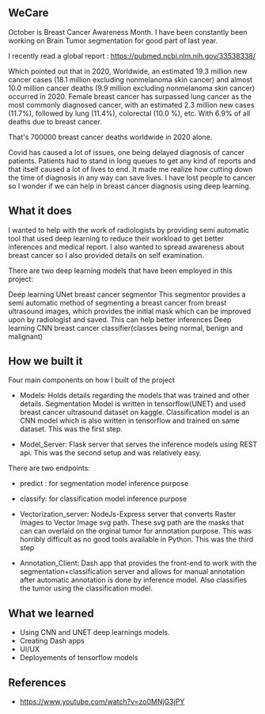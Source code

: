 ## WeCare

October is Breast Cancer Awareness Month. I have been constantly been working on Brain Tumor segmentation for good part of last year.

I recently read a global report : https://pubmed.ncbi.nlm.nih.gov/33538338/

Which pointed out that in 2020, Worldwide, an estimated 19.3 million new cancer cases (18.1 million excluding nonmelanoma skin cancer) and almost 10.0 million cancer deaths (9.9 million excluding nonmelanoma skin cancer) occurred in 2020. Female breast cancer has surpassed lung cancer as the most commonly diagnosed cancer, with an estimated 2.3 million new cases (11.7%), followed by lung (11.4%), colorectal (10.0 %), etc. With 6.9% of all deaths due to breast cancer.

That's 700000 breast cancer deaths worldwide in 2020 alone.

Covid has caused a lot of issues, one being delayed diagnosis of cancer patients. Patients had to stand in long queues to get any kind of reports and that itself caused a lot of lives to end. It made me realize how cutting down the time of diagnosis in any way can save lives. I have lost people to cancer so I wonder if we can help in breast cancer diagnosis using deep learning.

## What it does
I wanted to help with the work of radiologists by providing semi automatic tool that used deep learning to reduce their workload to get better inferences and medical report. I also wanted to spread awareness about breast cancer so I also provided details on self examination.

There are two deep learning models that have been employed in this project:

Deep learning UNet breast cancer segmentor
This segmentor provides a semi automatic method of segmenting a breast cancer from
breast ultrasound images, which provides the initial mask which can be improved upon by radiologist and saved. This can help better inferences
Deep learning CNN breast cancer classifier(classes being normal, benign and malignant)

## How we built it
Four main components on how I built of the project

- Models: Holds details regarding the models that was trained and other details. Segmentation Model is written in tensorflow(UNET) and used breast cancer ultrasound dataset on kaggle. Classification model is an CNN model which is also written in tensorflow and trained on same dataset. This was the first step.

- Model_Server: Flask server that serves the inference models using REST api. This was the second setup and was relatively easy.

There are two endpoints:

  - predict : for segmentation model inference purpose
  - classify: for classification model inference purpose

- Vectorization_server: NodeJs-Express server that converts Raster images to Vector Image svg path. These svg path are the masks that can can overlaid on the orginal tumor for annotation purpose. This was horribly difficult as no good tools available in Python. This was the third step

- Annotation_Client: Dash app that provides the front-end to work with the segmentation+classification server and allows for manual annotation after automatic annotation is done by inference model. Also classifies the tumor using the classification model.

## What we learned
- Using CNN and UNET deep learnings models.
- Creating Dash apps
- UI/UX
- Deployements of tensorflow models

## References
- https://www.youtube.com/watch?v=zo0MNjG3jPY
